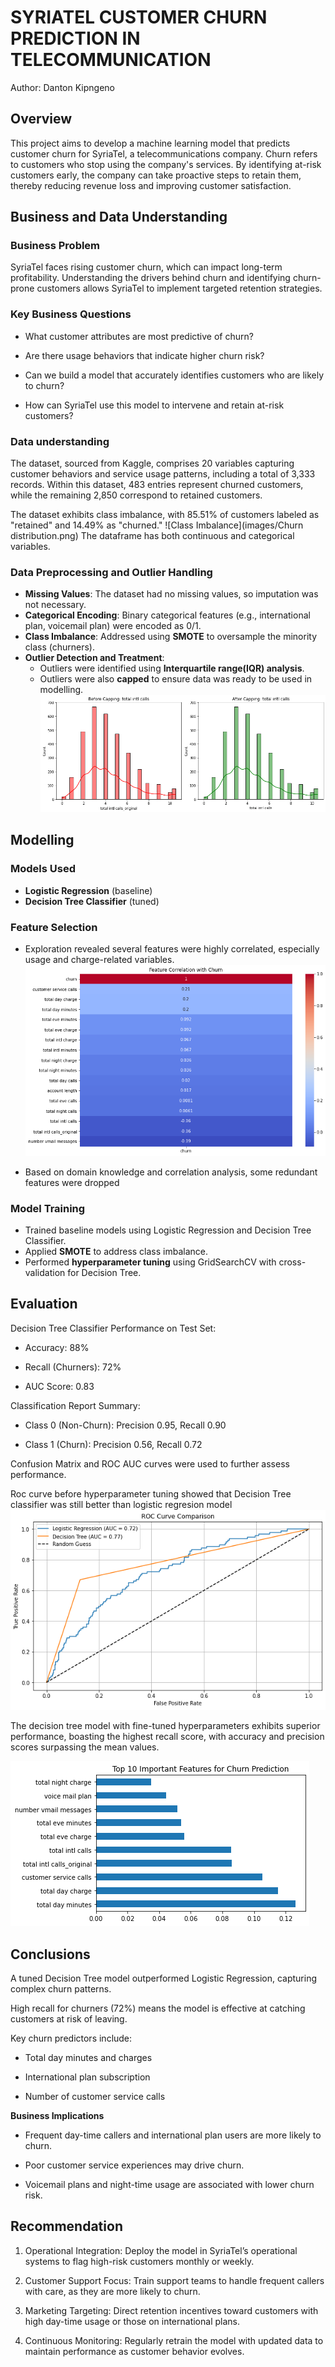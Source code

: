 # SYRIATEL CUSTOMER CHURN PREDICTION IN TELECOMMUNICATION
Author: Danton Kipngeno

## Overview
This project aims to develop a machine learning model that predicts customer churn for SyriaTel, a telecommunications company. Churn refers to customers who stop using the company's services. By identifying at-risk customers early, the company can take proactive steps to retain them, thereby reducing revenue loss and improving customer satisfaction.

## Business and Data Understanding

### Business Problem

SyriaTel faces rising customer churn, which can impact long-term profitability. Understanding the drivers behind churn and identifying churn-prone customers allows SyriaTel to implement targeted retention strategies.

### Key Business Questions
- What customer attributes are most predictive of churn?

- Are there usage behaviors that indicate higher churn risk?

- Can we build a model that accurately identifies customers who are likely to churn?

- How can SyriaTel use this model to intervene and retain at-risk customers?

### Data understanding

The dataset, sourced from Kaggle, comprises 20 variables capturing customer behaviors and service usage patterns, including a total of 3,333 records. Within this dataset, 483 entries represent churned customers, while the remaining 2,850 correspond to retained customers.

The dataset exhibits class imbalance, with 85.51% of customers labeled as "retained" and 14.49% as "churned."
![Class Imbalance](images/Churn distribution.png)
The dataframe has both continuous and categorical variables.

### Data Preprocessing and Outlier Handling
- **Missing Values**: The dataset had no missing values, so imputation was not necessary.
- **Categorical Encoding**: Binary categorical features (e.g., international plan, voicemail plan) were encoded as 0/1.
- **Class Imbalance**: Addressed using **SMOTE** to oversample the minority class (churners).
- **Outlier Detection and Treatment**:
  - Outliers were identified using **Interquartile range(IQR) analysis**.
  - Outliers were also **capped** to ensure data was ready to be used in modelling.
![Data capping](images/capping.png)

## Modelling

### Models Used
- **Logistic Regression** (baseline)
- **Decision Tree Classifier** (tuned)

### Feature Selection
- Exploration revealed several features were highly correlated, especially usage and charge-related variables.
![Feature Correlation](images/correlation.png)

- Based on domain knowledge and correlation analysis, some redundant features were dropped 

### Model Training
- Trained baseline models using Logistic Regression and Decision Tree Classifier.
- Applied **SMOTE** to address class imbalance.
- Performed **hyperparameter tuning** using GridSearchCV with cross-validation for Decision Tree.

## Evaluation
Decision Tree Classifier Performance on Test Set:
- Accuracy: 88%

- Recall (Churners): 72%

- AUC Score: 0.83

Classification Report Summary:

- Class 0 (Non-Churn): Precision 0.95, Recall 0.90

- Class 1 (Churn): Precision 0.56, Recall 0.72

Confusion Matrix and ROC AUC curves were used to further assess performance.

Roc curve before hyperparameter tuning showed that Decision Tree classifier was still better than logistic regresion model
![ROC curve comparison](images/ROC_curves.png)

The decision tree model with fine-tuned hyperparameters exhibits superior performance, boasting the highest recall score, with accuracy and precision scores surpassing the mean values.

![Top performing features](images/features.png)

## Conclusions
A tuned Decision Tree model outperformed Logistic Regression, capturing complex churn patterns.

High recall for churners (72%) means the model is effective at catching customers at risk of leaving.

Key churn predictors include:

- Total day minutes and charges

- International plan subscription

- Number of customer service calls

**Business Implications**
- Frequent day-time callers and international plan users are more likely to churn.

- Poor customer service experiences may drive churn.

- Voicemail plans and night-time usage are associated with lower churn risk.

## Recommendation

1. Operational Integration: Deploy the model in SyriaTel’s operational systems to flag high-risk customers monthly or weekly.

2. Customer Support Focus: Train support teams to handle frequent callers with care, as they are more likely to churn.

3. Marketing Targeting: Direct retention incentives toward customers with high day-time usage or those on international plans.

4. Continuous Monitoring: Regularly retrain the model with updated data to maintain performance as customer behavior evolves.
